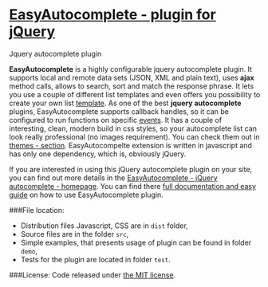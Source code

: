 # <a href='http://easyautocomplete.com' >EasyAutocomplete - plugin for jQuery</a>
Jquery autocomplete plugin



**EasyAutocomplete** is a highly configurable jquery autocomplete plugin. It supports local and remote data sets (JSON, XML and plain text), uses **ajax** method calls, allows to search, sort and match the response phrase. It lets you use a couple of different list templates and even offers you possibility to create your own list <a href="http://easyautocomplete.com/guide#sec-templates">template</a>. As one of the best **jquery autocomplete** plugins, EasyAutocomplete supports callback handles, so it can be configured to run functions on specific <a href="http://easyautocomplete.com/guide#sec-trigger-event">events</a>. It has a couple of interesting, clean, modern build in css styles, so your autocomplete list can look really professional (no images requirement). You can check them out in <a href="http://easyautocomplete.com/themes">themes - section</a>. EasyAutocompelte extension is written in javascript and has only one dependency, which is, obviously jQuery. 


 If you are interested in using this jQuery autocomplete plugin on your site, you can find out more details in the
<a href="http://easyautocomplete.com/">EasyAutocomplete - jQuery autocomplete - homepage</a>. You can find there <a href='http://easyautocomplete.com/guide' >full documentation and easy guide</a> on how to use EasyAutocomplete plugin.

###File location:
* Distribution files Javascript, CSS are in `dist` folder,
* Source files are in the folder `src`,
* Simple examples, that presents usage of plugin can be found in folder `demo`,
* Tests for the plugin are located in folder `test`.


###License:
Code released under <a href='http://github.com/pawelczak/EasyAutocomplete/blob/master/LICENSE.txt' >the MIT license</a>.

